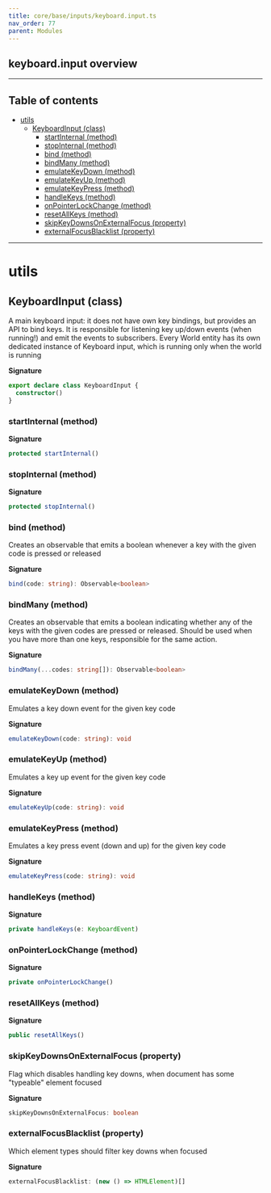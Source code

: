 ```yaml
---
title: core/base/inputs/keyboard.input.ts
nav_order: 77
parent: Modules
---
```


## keyboard.input overview

---

<h2 class="text-delta">Table of contents</h2>

- [utils](#utils)
  - [KeyboardInput (class)](#keyboardinput-class)
    - [startInternal (method)](#startinternal-method)
    - [stopInternal (method)](#stopinternal-method)
    - [bind (method)](#bind-method)
    - [bindMany (method)](#bindmany-method)
    - [emulateKeyDown (method)](#emulatekeydown-method)
    - [emulateKeyUp (method)](#emulatekeyup-method)
    - [emulateKeyPress (method)](#emulatekeypress-method)
    - [handleKeys (method)](#handlekeys-method)
    - [onPointerLockChange (method)](#onpointerlockchange-method)
    - [resetAllKeys (method)](#resetallkeys-method)
    - [skipKeyDownsOnExternalFocus (property)](#skipkeydownsonexternalfocus-property)
    - [externalFocusBlacklist (property)](#externalfocusblacklist-property)

---

# utils

## KeyboardInput (class)

A main keyboard input: it does not have own key bindings, but provides an API to bind keys.
It is responsible for listening key up/down events (when running!) and emit the events to subscribers.
Every World entity has its own dedicated instance of Keyboard input, which is running only when the world is running

**Signature**

```ts
export declare class KeyboardInput {
  constructor()
}
```

### startInternal (method)

**Signature**

```ts
protected startInternal()
```

### stopInternal (method)

**Signature**

```ts
protected stopInternal()
```

### bind (method)

Creates an observable that emits a boolean whenever a key with the given code is pressed or released

**Signature**

```ts
bind(code: string): Observable<boolean>
```

### bindMany (method)

Creates an observable that emits a boolean indicating whether any of the keys with the given codes are pressed or released.
Should be used when you have more than one keys, responsible for the same action.

**Signature**

```ts
bindMany(...codes: string[]): Observable<boolean>
```

### emulateKeyDown (method)

Emulates a key down event for the given key code

**Signature**

```ts
emulateKeyDown(code: string): void
```

### emulateKeyUp (method)

Emulates a key up event for the given key code

**Signature**

```ts
emulateKeyUp(code: string): void
```

### emulateKeyPress (method)

Emulates a key press event (down and up) for the given key code

**Signature**

```ts
emulateKeyPress(code: string): void
```

### handleKeys (method)

**Signature**

```ts
private handleKeys(e: KeyboardEvent)
```

### onPointerLockChange (method)

**Signature**

```ts
private onPointerLockChange()
```

### resetAllKeys (method)

**Signature**

```ts
public resetAllKeys()
```

### skipKeyDownsOnExternalFocus (property)

Flag which disables handling key downs, when document has some "typeable" element focused

**Signature**

```ts
skipKeyDownsOnExternalFocus: boolean
```

### externalFocusBlacklist (property)

Which element types should filter key downs when focused

**Signature**

```ts
externalFocusBlacklist: (new () => HTMLElement)[]
```
